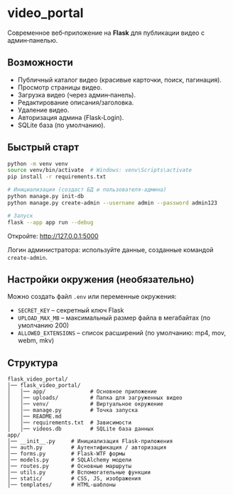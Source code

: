 # video_portal

Современное веб‑приложение на **Flask** для публикации видео с админ‑панелью.

## Возможности
- Публичный каталог видео (красивые карточки, поиск, пагинация).
- Просмотр страницы видео.
- Загрузка видео (через админ‑панель).
- Редактирование описания/заголовка.
- Удаление видео.
- Авторизация админа (Flask‑Login).
- SQLite база (по умолчанию).

## Быстрый старт
```bash
python -m venv venv
source venv/bin/activate  # Windows: venv\Scripts\activate
pip install -r requirements.txt

# Инициализация (создаст БД и пользователя-админа)
python manage.py init-db
python manage.py create-admin --username admin --password admin123

# Запуск
flask --app app run --debug
```

Откройте: http://127.0.0.1:5000

Логин администратора: используйте данные, созданные командой `create-admin`.

## Настройки окружения (необязательно)
Можно создать файл `.env` или переменные окружения:
- `SECRET_KEY` – секретный ключ Flask
- `UPLOAD_MAX_MB` – максимальный размер файла в мегабайтах (по умолчанию 200)
- `ALLOWED_EXTENSIONS` – список расширений (по умолчанию: mp4, mov, webm, mkv)

## Структура
```
flask_video_portal/
│── flask_video_portal/
│   │── app/              # Основное приложение
│   │── uploads/          # Папка для загруженных видео
│   │── venv/             # Виртуальное окружение
│   │── manage.py         # Точка запуска
│   │── README.md
│   │── requirements.txt  # Зависимости
│   │── videos.db         # SQLite база данных
app/
│── __init__.py     # Инициализация Flask-приложения
│── auth.py         # Аутентификация / авторизация
│── forms.py        # Flask-WTF формы
│── models.py       # SQLAlchemy модели
│── routes.py       # Основные маршруты
│── utils.py        # Вспомогательные функции
│── static/         # CSS, JS, изображения
│── templates/      # HTML-шаблоны



```
